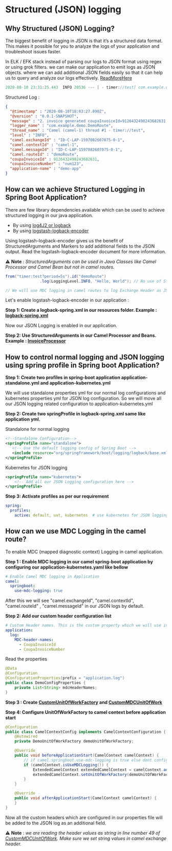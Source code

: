 # Structured (JSON) logging



##  Why Structured (JSON) Logging?

The biggest benefit of logging in JSON is that it’s a structured data format. This makes it possible for you to analyze the logs of your application and troubleshoot issues faster. 

In ELK / EFK stack instead of parsing our logs to JSON format using regex or using grok filters. we can make our application to emit logs as JSON objects. where we can add additional JSON fields easily so that it can help us to query and analyze our logs effectively.  [ReadMoreHere](https://www.elastic.co/blog/structured-logging-filebeat)

```verilog
2020-08-10 23:31:25.443  INFO 20536 --- [ - timer://test] com.example.demo.DemoRoute               : 2. invoice generated coupaInvoiceId=262877147957987637 and coupaInvoiceNumber=num123
```

Structured Log :

```Json
{
  "@timestamp" : "2020-08-10T18:03:27.090Z",
  "@version" : "0.0.1-SNAPSHOT",
  "message" : "2. invoice generated coupaInvoiceId=9126432498243682631 and coupaInvoiceNumber=num123",
  "logger_name" : "com.example.demo.DemoRoute",
  "thread_name" : "Camel (camel-1) thread #1 - timer://test",
  "level" : "INFO",
  "camel.exchangeId" : "ID-C-LAP-1597082607075-0-1",
  "camel.contextId" : "camel-1",
  "camel.messageId" : "ID-C-LAP-1597082607075-0-1",
  "camel.routeId" : "demoRoute",
  "coupaInvoiceId" : 9126432498243682631,
  "coupaInvoiceNumber" : "num123",
  "application-name" : "demo-app"
}
```





## How can we achieve Structured Logging in Spring Boot Application?

There are few library dependencies available which can be used to achieve structured logging in our java application.

- By using [log4J2 or logback ](https://www.baeldung.com/java-log-json-output)
- By using [logstash-logback-encoder](https://github.com/logstash/logstash-logback-encoder)

Using logstash-logback-encoder gives us the benefit of StructuredArguments and Markers to add additional fields to the JSON output. Read the logstash-logback-encoder document for more information.

:warning: **Note** : *StructuredArguments can be used in Java Classes like Camel Processor and Camel Bean but not in camel routes.*

```java
from("timer:test?period=5s").id("demoRoute")
               .log(LoggingLevel.INFO, "Hello, World"); // No use of StructuredArguments here.

// We will use MDC logging in camel routes to log Exchange Header as JSON fields.
```

Let's enable logstash-logback-encoder in our application :

**Step 1: Create a logback-spring.xml in our resources folder. Example : [logback-spring.xml](src/main/resources/logback-spring.xml)**

Now our JSON Logging is enabled in our application.

**Step 2: Use StructuredArguments in our Camel Processor and Beans. Example : [InvoiceProcessor](src/main/java/com/example/demo/processor/InvoiceProcessor.java)**





## How to control normal logging and JSON logging using spring profile in Spring boot Application?

**Step 1: Create two profiles in spring-boot application application-standalone.yml and application-kubernetes.yml**

We will use standalone properties yml for our normal log configurations and kubernetes properties yml for JSON log configuration. So we will move all our JSON logging related configuration to application-kubernetes.yml

**Step 2: Create two springProfile in logback-spring.xml same like application yml.**

Standalone for normal logging

```xml
<!--Standalone Configuration-->
<springProfile name="standalone">
   <!-- Use the default logging config of Spring Boot -->
   <include resource="org/springframework/boot/logging/logback/base.xml"/>
</springProfile>
```

Kubernetes for JSON logging

```xml
<springProfile name="kubernetes">
    <!-- Add all our JSON Logging configuration here -->
</springProfile>
```

**Step 3: Activate profiles as per our requirement**

```yaml
spring:
  profiles:
    active: default, uat, kubernetes  # use kubernetes for JSON logging and standalone for normal logging
```





## How can we use MDC Logging in the camel route?

To enable MDC (mapped diagnostic context) Logging in camel application. 

**Step 1 : Enable MDC logging in our camel spring-boot application by configuring our application-kubernetes.yaml like bellow**

```yaml
# Enable Camel MDC logging in Application
camel:
  springboot:
    use-mdc-logging: true
```

After this we will see   "camel.exchangeId", "camel.contextId", "camel.routeId" , "camel.messageId" in our JSON logs by default.

**Step 2: Add our custom header configuration list** 

```yaml
# Custom Header names. This is the custom property which we will use in our configuration
application:
  log:
    MDC-header-names:
      - CoupaInvoiceId
      - CoupaInvoiceNumber
```

 Read the properties 

```java
@Data
@Configuration
@ConfigurationProperties(prefix = "application.log")
public class DemoConfigProperties {
    private List<String> mdcHeaderNames;
}
```

**Step 3 : Create   [CustomUnitOfWorkFactory](src/main/java/com/example/demo/config/mdc/DemoUnitOfWorkFactory.java) and [CustomMDCUnitOfWork](src/main/java/com/example/demo/config/mdc/DemoMDCUnitOfWork.java)**

**Step 4: Configure UnitOfWorkFactory to camel context before application start**

```java
@Configuration
public class CamelContextConfig implements CamelContextConfiguration {
    @Autowired
    private DemoUnitOfWorkFactory demoUnitOfWorkFactory;

    @Override
    public void beforeApplicationStart(CamelContext camelContext) {
        // if camel.springboot.use-mdc-logging is true else dont configure
        if (camelContext.isUseMDCLogging()) {
            ExtendedCamelContext extendedCamelContext = camelContext.adapt(ExtendedCamelContext.class);
            extendedCamelContext.setUnitOfWorkFactory(demoUnitOfWorkFactory);
        }
    }

    @Override
    public void afterApplicationStart(CamelContext camelContext) {
    }
}
```

Now all the custom headers which are configured in our properties file will be added to the JSON log as an additional field.

:warning: **Note** : *we are reading the header values as string in line number 49 of [CustomMDCUnitOfWork](src/main/java/com/example/demo/config/mdc/DemoMDCUnitOfWork.java). Make sure we set string values in camel exchange header.*